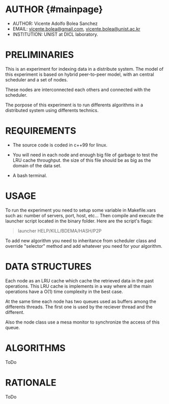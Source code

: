 AUTHOR                                         {#mainpage}
======
 - AUTHOR:      Vicente Adolfo Bolea Sanchez
 - EMAIL:       vicente.bolea@gmail.com,
                vicente.bolea@unist.ac.kr
 - INSTITUTION: UNIST at DICL laboratory.

PRELIMINARIES                                    
=============

This is an experiment for indexing data in a distribute system.
The model of this experiment is based on hybrid peer-to-peer model, 
with an central scheduler and a set of nodes.

These nodes are interconnected each others and connected with
the scheduler.

The porpose of this experiment is to run differents algorithms
in a distributed system using differents technics.


REQUIREMENTS
============

 - The source code is coded in c++99 for linux.

 - You will need in each node and enough big file of garbage to
   test the LRU cache throughput. the size of this file should be
	  as big as the domain of the data set.

 - A bash terminal.


USAGE 
=====

To run the experiment you need to setup some variable in
Makefile.vars such as: number of servers, port, host, etc...
Then compile and execute the launcher script located in the
binary folder.
Here are the script's flags:

> launcher HELP/KILL/BDEMA/HASH/P2P

To add new algorithm you need to inheritance from scheduler class
and override "selector" method and add whatever you need for your 
algorithm.

DATA STRUCTURES 
===============

Each node as an LRU cache which cache the retrieved data in the past
operations. This LRU cache is implements in a way where all the 
main operations have a O(1) time complexity in the best case.

At the same time each node has two queues used as buffers among the
differents threads. The first one is used by the reciever thread and
the different.

Also the node class use a mesa monitor to synchronize the access of 
this queue.

ALGORITHMS 
==========
ToDo

RATIONALE  
=========
ToDo
